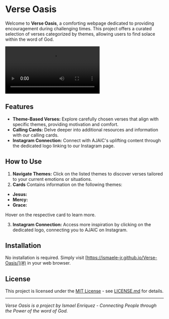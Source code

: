 # Verse Oasis

Welcome to **Verse Oasis**, a comforting webpage dedicated to providing encouragement during challenging times. This project offers a curated selection of verses categorized by themes, allowing users to find solace within the word of God.

![demo](./app/photos/Verse-Oasis%20Demo.mp4)

## Features

- **Theme-Based Verses:** Explore carefully chosen verses that align with specific themes, providing motivation and comfort.
- **Calling Cards:** Delve deeper into additional resources and information with our calling cards.
- **Instagram Connection:** Connect with AJAIC's uplifting content through the dedicated logo linking to our Instagram page.

## How to Use

1. **Navigate Themes:** Click on the listed themes to discover verses tailored to your current emotions or situations.
2. **Cards** Contains information on the following themes:

- **Jesus:**
- **Mercy:**
- **Grace:**

Hover on the respective card to learn more.

3. **Instagram Connection:** Access more inspiration by clicking on the dedicated logo, connecting you to AJAIC on Instagram.

## Installation

No installation is required. Simply visit [https://ismaele-jr.github.io/Verse-Oasis/](#) in your web browser.

## License

This project is licensed under the [MIT License](LICENSE.md) - see [LICENSE.md](LICENSE.md) for details.

---

_Verse Oasis is a project by Ismael Enriquez - Connecting People through the Power of the word of God._

